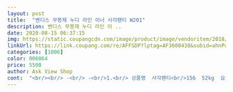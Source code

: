 ```yaml
---
layout: post 
title:  "벤디스 무봉제 누디 라인 이너 사각팬티 W201" 
description: 벤디스 무봉제 누디 라인 이 ..
date: 2020-08-15 06:37:15 
img: https://static.coupangcdn.com/image/product/image/vendoritem/2018/12/18/4021786692/7883b633-2a7a-46f6-ac3b-693066dc163d.jpg 
linkUrl: https://link.coupang.com/re/AFFSDP?lptag=AF3600438&subid=ahnPublicAsk&pageKey=143168451&itemId=415909653&vendorItemId=4021786692&traceid=V0-113-5fc091672637c460 
categories: [1006] 
color: 006064 
price: 5500 
author: Ask View Shop 
cont:  "<br/><br/> -<br/> -<br/>1.<br/> 상품명  사각팬티<br/>156  52kg  요즘 다이어트중입니다<br/>2.<br/> 구매이유  널널한 팬티감을 느끼고 싶어 샀는데, 당시에는 사이즈랑 색ㅇㅣ 이거 하나라 시켯는데 좀 커요<br/>3.<br/> 구매후기  사각팬티라 좀 나을 줄 알았는데 그냥 똥배 가리는 용???<br/>6.<br/>9<br/>6개더사서 일주일내내 입고싶을정도로진짜편합니디.<br/><br/>7.<br/>11<br/>강추입니다.<br/>♡<br/>그거아세요.<br/><br/>그냥 배쪽만 더 가려쥬는???<br/>그리고 요즘날씨도 더워져서<br/>기재되어잀는데<br/>낑김전혀없어요<br/>다른 심리스 삼각팬티랑 차이점을 모르겠어요.<br/><br/>단점<br/>단점은 완전 더우면 엉덩이 땀차는게살짝걱정이네오.<br/><br/>담날 로켓배송이길래 바로구매.<br/><br/>담날새벽도착 일요일이여서 바로 세탁기로 쑝.<br/><br/>말림현상없고 낑김현상없고<br/>무봉제라인속옷중 가격대비<br/>베기는곳일도없어요.<br/><br/>벤디스누디라인 무봉제 팬티짱 좋네요<br/>부들부들<br/>사실조금비싸서 하나더살까 고민중ㅜㅜ<br/>세탁후 다시입어봤는데요<br/>속옷라인 비치는게 신경쓰이던참에<br/>엉덩이살이 너무없어네요<br/>여유만있음 ㅎㅎ<br/>외근나갈때 지켜봐야겠지요.<br/><br/>요즘더워도 속옷 땀안차요ㅎ<br/>원단도 폴리/면이라고<br/>원단만 만져봐도 얼추맞거든요.<br/><br/>원단촉감진심좋네요<br/>월요일오늘입고 청바지 노스판 꽉끼는스키니진 입었어요.<br/><br/>이젠 이팬티입을때가제일 좋아요.<br/><br/>일단한장사보고<br/>일반 허리 고무줄있는 팬티를입는데<br/>있는 심리스삼각이나 입어야겠어요.<br/><br/>재입고 들어와서 더 구매하려했는데<br/>재질은 좋아요<br/>전 밑이 남자들 트렁크처럼 널널한걸 원했는데.<br/>.<br/><br/>전다행히근무지가  에어컨빵빵해서 아직은 덥지는않은데<br/>전체 원단은 폴리95sp5  안감 만 면선염사 사용한듯하네요<br/>전혀쭐지얗고<br/>제가 원단만 20년판매하는 영업실장이라<br/>좀더 할인안하시나요?ㅜㅜ<br/>짧고 편하지만 간혹 말려올라간다<br/>착용감좋으면 더구매할려고 한장구매<br/>청바지올릴때 팬티도 같이 올리네요<br/>청바지입고 쭈그리고앉았다 일어나면 팬티가살짝내려가네요ㅜㅜ<br/>촉감 부드럽고 입은듯안입은 느낌이  허리라인엉덩이라인<br/>촉감이 너무 좋아서 편하네요.<br/><br/>쿠팡에서 판매중인 다른 상품이랑 비교해보려구 둘 다 구매한 것이고 후기는 나중에 추가하던가 하겠음<br/>터치감그대로 보들보들하네오<br/>하루가 ㅎㅎ<br/>하의가 점점얇은바지를입게되니<br/>허리가 밴드로꽉 잡아주는 스타일이아니여서<br/>허리살이라 허벅지살이  좀있는편인데<br/>허리살이좀있어서 베기더라구요<br/>현재로 착용강완존<br/>" 
---
```

